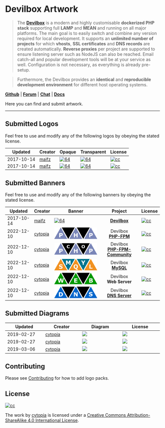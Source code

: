 # Devilbox Artwork

> The **[Devilbox](https://github.com/cytopia/devilbox)** is a modern and highly customisable **dockerized PHP stack** supporting full **LAMP** and **MEAN** and running on all major platforms. The main goal is to easily switch and combine any version required for local development. It supports an **unlimited number of projects** for which **vhosts**, **SSL certificates** and **DNS records** are created automatically. **Reverse proxies** per project are supported to ensure listening server such as NodeJS can also be reached. Email catch-all and popular development tools will be at your service as well. Configuration is not necessary, as everything is already pre-setup.

> Furthermore, the Devilbox provides an **identical** and **reproducible development environment** for different host operating systems.


**[Github](https://github.com/cytopia/devilbox)** | **[Forum](https://devilbox.discourse.group)** | **[Chat](https://gitter.im/devilbox/Lobby)** | **[Docs](https://devilbox.readthedocs.io)**


Here you can find and submit artwork.

---

## Submitted Logos

Feel free to use and modify any of the following logos by obeying the stated license.

| Updated    | Creator | Opaque | Transparent | License |
|------------|---------|--------|-------------|---------|
| 2017-10-14 | [maifz](https://github.com/maifz) | [![64](submissions_logo/cytopia/01/png/logo_64.png)](submissions_logo/cytopia/01/png/) | [![64](submissions_logo/cytopia/01/png/logo_64_trans.png)](submissions_logo/cytopia/01/png/) | [![cc](https://i.creativecommons.org/l/by-sa/4.0/88x31.png)](https://creativecommons.org/licenses/by-sa/4.0/) |
| 2017-10-14 | [maifz](https://github.com/maifz) | [![64](submissions_logo/cytopia/02/png/logo_64.png)](submissions_logo/cytopia/02/png/) | [![64](submissions_logo/cytopia/02/png/logo_64_trans.png)](submissions_logo/cytopia/02/png/) | [![cc](https://i.creativecommons.org/l/by-sa/4.0/88x31.png)](https://creativecommons.org/licenses/by-sa/4.0/) |


## Submitted Banners

Feel free to use and modify any of the following banners by obeying the stated license.

| Updated    | Creator | Banner | Project | License |
|------------|---------|--------|:-------:|---------|
| 2017-10-14 | [maifz](https://github.com/maifz)     | [![64](submissions_banner/cytopia/01/png/banner_64.png)](submissions_banner/cytopia/01/png/) | **[Devilbox](https://github.com/cytopia/devilbox)** | [![cc](https://i.creativecommons.org/l/by-sa/4.0/88x31.png)](https://creativecommons.org/licenses/by-sa/4.0/) |
| 2022-12-10 | [cytopia](https://github.com/cytopia) | [![64](submissions_banner/cytopia/02/png/banner_64.png)](submissions_banner/cytopia/02/png/) | Devilbox<br/>**[PHP-FPM](https://github.com/devilbox/docker-php-fpm)** | [![cc](https://i.creativecommons.org/l/by-sa/4.0/88x31.png)](https://creativecommons.org/licenses/by-sa/4.0/) |
| 2022-12-10 | [cytopia](https://github.com/cytopia) | [![64](submissions_banner/cytopia/03/png/banner_64.png)](submissions_banner/cytopia/03/png/) | Devilbox<br/>**[PHP-FPM-Community](https://github.com/devilbox/docker-php-fpm-community)** | [![cc](https://i.creativecommons.org/l/by-sa/4.0/88x31.png)](https://creativecommons.org/licenses/by-sa/4.0/) |
| 2022-12-10 | [cytopia](https://github.com/cytopia) | [![64](submissions_banner/cytopia/04/png/banner_64.png)](submissions_banner/cytopia/04/png/) | Devilbox<br/>**[MySQL](https://github.com/devilbox/docker-mysql)** | [![cc](https://i.creativecommons.org/l/by-sa/4.0/88x31.png)](https://creativecommons.org/licenses/by-sa/4.0/) |
| 2022-12-10 | [cytopia](https://github.com/cytopia) | [![64](submissions_banner/cytopia/05/png/banner_64.png)](submissions_banner/cytopia/05/png/) | Devilbox<br/> **Web Server** | [![cc](https://i.creativecommons.org/l/by-sa/4.0/88x31.png)](https://creativecommons.org/licenses/by-sa/4.0/) |
| 2022-12-10 | [cytopia](https://github.com/cytopia) | [![64](submissions_banner/cytopia/06/png/banner_64.png)](submissions_banner/cytopia/06/png/) | Devilbox<br/> **[DNS Server](https://github.com/cytopia/docker-bind)** | [![cc](https://i.creativecommons.org/l/by-sa/4.0/88x31.png)](https://creativecommons.org/licenses/by-sa/4.0/) |


## Submitted Diagrams

<table width="100%" style="width:100%; display:table;">
 <thead>
  <tr>
   <th width="110" style="width:110px;">Updated</th>
   <th>Creator</th>
   <th>Diagram</th>
   <th width="115" style="width:115px;">License</th>
  </tr>
 </thead>
 <tbody>
  <tr>
   <td width="110" style="width:110px;">2019-02-27</td>
   <td><a href="https://github.com/cytopia">cytopia</a></td>
   <td><a href="submissions_diagrams/cytopia/02/svg/architecture-small.svg"><img src="submissions_diagrams/cytopia/02/svg/architecture-small.svg" /></a></td>
   <td width="115" style="width:115px;"><a href="https://creativecommons.org/licenses/by-sa/4.0/"><img src="https://i.creativecommons.org/l/by-sa/4.0/88x31.png" /></a></td>
  </tr>
  <tr>
   <td width="110" style="width:110px;">2019-02-27</td>
   <td><a href="https://github.com/cytopia">cytopia</a></td>
   <td><a href="submissions_diagrams/cytopia/01.old/svg/architecture-full.svg"><img src="submissions_diagrams/cytopia/01.old/svg/architecture-full.svg" /></a></td>
   <td><a href="https://creativecommons.org/licenses/by-sa/4.0/"><img src="https://i.creativecommons.org/l/by-sa/4.0/88x31.png" /></a></td>
  </tr>
  <tr>
   <td width="110" style="width:110px;">2019-03-06</td>
   <td><a href="https://github.com/cytopia">cytopia</a></td>
   <td><a href="submissions_diagrams/cytopia/01/svg/architecture-full.svg"><img src="submissions_diagrams/cytopia/01/svg/architecture-full.svg" /></a></td>
   <td><a href="https://creativecommons.org/licenses/by-sa/4.0/"><img src="https://i.creativecommons.org/l/by-sa/4.0/88x31.png" /></a></td>
  </tr>
 </tbody>
</table>


## Contributing

Please see [Contributing](CONTRIBUTING.md) for how to add logo packs.

## License

[![cc](https://i.creativecommons.org/l/by-sa/4.0/88x31.png)](https://creativecommons.org/licenses/by-sa/4.0/)

The work by [cytopia](https://github.com/cytopia) is licensed under a [Creative Commons Attribution-ShareAlike 4.0 International License](https://creativecommons.org/licenses/by-sa/4.0/).
